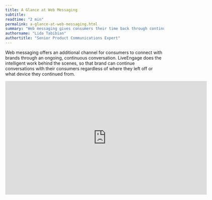 ```yaml
---
title: A Glance at Web Messaging
subtitle:
readtime: "2 min"
permalink: a-glance-at-web-messaging.html
summary: "Web messaging gives consumers their time back through continuous, always connected conversations."
authorname: "Lida Tabibian"
authortitle: "Senior Product Communications Expert"
---
```


Web messaging offers an additional channel for consumers to connect with brands through an ongoing, continuous conversation. LiveEngage does the intelligent work behind the scenes, so that brand can continue conversations with their consumers regardless of where they left off or what device they continued from.

<div style="display: block; position: relative; max-width: 100%;"><div class="iframecontainer"><iframe src="https://player.vimeo.com/video/253109875" width="640" height="360" frameborder="0" webkitallowfullscreen mozallowfullscreen allowfullscreen></iframe></div></div>
